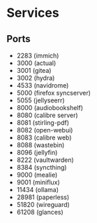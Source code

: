 # Services

## Ports

- 2283 (immich)
- 3000 (actual)
- 3001 (gitea)
- 3002 (hydra)
- 4533 (navidrome)
- 5000 (firefox syncserver)
- 5055 (jellyseerr)
- 8000 (audiobookshelf)
- 8080 (calibre server)
- 8081 (stirling-pdf)
- 8082 (open-webui)
- 8083 (calibre web)
- 8088 (wastebin)
- 8096 (jellyfin)
- 8222 (vaultwarden)
- 8384 (syncthing)
- 9000 (mealie)
- 9001 (miniflux)
- 11434 (ollama)
- 28981 (paperless)
- 51820 (wireguard)
- 61208 (glances)
